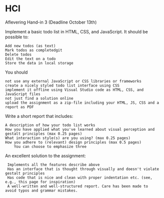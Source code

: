 # HCI
Aflevering
Hand-in 3 (Deadline October 13th)

Implement a basic todo list in HTML, CSS, and JavaScript.
It should be possible to: 

    Add new todos (as text)
    Mark todos as completedgit 
    Delete todos
    Edit the text on a todo
    Store the data in local storage

You should

    not use any external JavaScript or CSS libraries or frameworks
    create a nicely styled todo list interface using CSS
    implement it offline using Visual Studio code as HTML, CSS, and JavaScript files 
    not just find a solution online 
    upload the assignment as a zip-file including your HTML, JS, CSS and a report as PDF

Write a short report that includes:

    A description of how your todo list works
    How you have applied what you've learned about visual perception and gestalt principles (max 0.25 pages)
    What interaction style(s) are you using? (max 0.25 pages)
    How you adhere to (relevant) design principles (max 0.5 pages)
        You can choose to emphasize three

An excellent solution to the assignment:

     Implements all the features describe above
     Has an interface that is thought through visually and doesn't violate gestalt principles
     Has code that is nice and clean with proper indentation etc. (see, e.g., this page for inspiration)
     A well-written and well-structured report. Care has been made to avoid typos and grammar mistakes.
